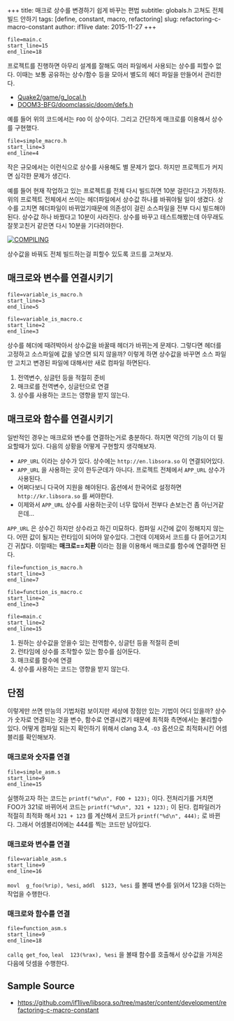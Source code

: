 +++
title: 매크로 상수를 변경하기 쉽게 바꾸는 편법
subtitle: globals.h 고쳐도 전체 빌드 안하기
tags: [define, constant, macro, refactoring]
slug: refactoring-c-macro-constant
author: if1live
date: 2015-11-27
+++

~~~maya:view
file=main.c
start_line=15
end_line=18
~~~

프로젝트를 진행하면 아무리 설계를 잘해도 여러 파일에서 사용되는 상수를 피할수 없다. 이때는 보통 공유하는 상수/함수 등을 모아서 별도의 헤더 파일을 만들어서 관리한다.

-   [Quake2/game/g_local.h](https://github.com/id-Software/Quake-2/blob/master/game/g_local.h)
-   [DOOM3-BFG/doomclassic/doom/defs.h](https://github.com/id-Software/DOOM-3-BFG/blob/master/doomclassic/doom/defs.h)

예를 들어 위의 코드에서는 `FOO` 이 상수이다. 그리고 간단하게 매크로를 이용해서 상수를 구현했다.

~~~maya:view
file=simple_macro.h
start_line=3
end_line=4
~~~

작은 규모에서는 이런식으로 상수를 사용해도 별 문제가 없다. 하지만 프로젝트가 커지면 심각한 문제가 생긴다.

예를 들어 현재 작업하고 있는 프로젝트를 전체 다시 빌드하면 10분 걸린다고 가정하자. 위의 프로젝트 전체에서 쓰이는 헤더파일에서 상수값 하나를 바꿔야될 일이 생겼다. 상수를 고치면 헤더파일이 바뀌었기때문에 의존성이 걸린 소스파일을 전부 다시 빌드해야된다. 상수값 하나 바꿨다고 10분이 사라진다. 상수를 바꾸고 테스트해봤는데 아무래도 잘못고친거 같은면 다시 10분을 기다려야한다.

[![COMPILING]({attach}refactoring-c-macro-constant/compiling.png)](https://xkcd.com/303/)

상수값을 바꿔도 전체 빌드하는걸 피할수 있도록 코드를 고쳐보자.

매크로와 변수를 연결시키기
--------------------------

~~~maya:view
file=variable_is_macro.h
start_line=3
end_line=5
~~~

~~~maya:view
file=variable_is_macro.c
start_line=2
end_line=3
~~~

상수를 헤더에 때려박아서 상수값을 바꿀때 헤더가 바뀌는게 문제다. 그렇다면 헤더를 고정하고 소스파일에 값을 넣으면 되지 않을까? 이렇게 하면 상수값을 바꾸면 소스 파일만 고치고 변경된 파일에 대해서만 새로 컴파일 하면된다.

1.  전역변수, 싱글턴 등을 적절히 준비
2.  매크로를 전역변수, 싱글턴으로 연결
3.  상수를 사용하는 코드는 영향을 받지 않는다.

매크로와 함수를 연결시키기
--------------------------

일반적인 경우는 매크로와 변수를 연결하는거로 충분하다. 하지면 약간의 기능이 더 필요할때가 있다. 다음의 상황을 어떻게 구현할지 생각해보자.

-   `APP_URL` 이라는 상수가 있다. 상수에는 `http://en.libsora.so` 이 연결되어있다.
-   `APP_URL` 을 사용하는 곳이 한두군데가 아니다. 프로젝트 전체에서 `APP_URL` 상수가 사용된다.
-   어쩌다보니 다국어 지원을 해야된다. 옵션에서 한국어로 설정하면 `http://kr.libsora.so` 를 써야한다.
-   이제와서 `APP_URL` 상수를 사용하는곳이 너무 많아서 전부다 손보는건 좀 아닌거같은데...

`APP_URL` 은 상수긴 하지만 상수라고 하긴 미묘하다. 컴파일 시간에 값이 정해지지 않는다. 어떤 값이 될지는 런타임이 되어야 알수있다. 그런데 이제와서 코드를 다 뜯어고기치긴 귀찮다. 이럴때는 **매크로==치환** 이라는 점을 이용해서 매크로를 함수에 연결하면 된다.

~~~maya:view
file=function_is_macro.h
start_line=3
end_line=7
~~~

~~~maya:view
file=function_is_macro.c
start_line=2
end_line=3
~~~

~~~maya:view
file=main.c
start_line=2
end_line=15
~~~

1.  원하는 상수값을 얻을수 있는 전역함수, 싱글턴 등을 적절히 준비
2.  런타임에 상수를 조작할수 있는 함수를 심어둔다.
3.  매크로를 함수에 연결
4.  상수를 사용하는 코드는 영향을 받지 않는다.

단점
----

이렇게만 쓰면 만능의 기법처럼 보이지만 세상에 장점만 있는 기법이 어디 있을까? 상수가 숫자로 연결되는 것을 변수, 함수로 연결시켰기 때문에 최적화 측면에서는 불리할수 있다. 어떻게 컴파일 되는지 확인하기 위해서 clang 3.4, `-O3` 옵션으로 최적화시킨 어셈블리를 확인해보자.

### 매크로와 숫자를 연결

~~~maya:view
file=simple_asm.s
start_line=9
end_line=15
~~~

실행하고자 하는 코드는 `printf("%d\n", FOO + 123);` 이다. 전처리기를 거치면 FOO가 321로 바뀌어서 코드는 `printf("%d\n", 321 + 123);` 이 된다. 컴파일러가 적절히 최적화 해서 `321 + 123` 를 계산해서 코드가 `printf("%d\n", 444);` 로 바뀐다. 그래서 어셈블리어에는 444를 찍는 코드만 남아있다.

### 매크로와 변수를 연결

~~~maya:view
file=variable_asm.s
start_line=9
end_line=16
~~~

`movl  g_foo(%rip), %esi`, `addl  $123, %esi` 를 볼때 변수를 읽어서 123을 더하는 작업을 수행한다.

### 매크로와 함수를 연결

~~~maya:view
file=function_asm.s
start_line=9
end_line=18
~~~

`callq get_foo`, `leal  123(%rax), %esi` 을 볼때 함수를 호출해서 상수값을 가져온 다음에 덧셈을 수행한다.

Sample Source
-------------

-   <https://github.com/if1live/libsora.so/tree/master/content/development/refactoring-c-macro-constant>
